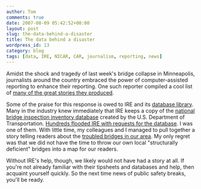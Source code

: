 ```yaml
---
author: Tom
comments: true
date: 2007-08-09 05:42:52+00:00
layout: post
slug: the-data-behind-a-disaster
title: The data behind a disaster
wordpress_id: 13
category: blog
tags: [data, IRE, NICAR, CAR, journalism, reporting, news]
---
```


Amidst the shock and tragedy of last week's bridge collapse in Minneapolis, journalists around the country embraced the power of computer-assisted reporting to enhance their reporting. One such reporter compiled a cool list of [many of the great stories they produced](http://journalistopia.com/2007/08/03/roundup-of-minneapolis-bridge-collapse-coverage-graphics/).

Some of the praise for this response is owed to IRE and its [database library](http://www.ire.org/nicar/). Many in the industry knew immediately that IRE keeps a copy of the [national bridge inspection inventory database](http://ire.org/nicar/database-library/databases/national-bridge-inventory/) created by the U.S. Department of Transportation. [Hundreds flooded IRE with requests for the database](http://www.editorandpublisher.com/eandp/search/article_display.jsp?vnu_content_id=1003621184). I was one of them. With little time, my colleagues and I managed to pull together a story telling readers about the [troubled bridges in our area](http://www.northjersey.com/page.php?qstr=eXJpcnk3ZjcxN2Y3dnFlZUVFeXkzJmZnYmVsN2Y3dnFlZUVFeXk3MTc3Mjcx). My only regret was that we did not have the time to throw our own local "structurally deficient" bridges into a map for our readers.

Without IRE's help, though, we likely would not have had a story at all. If you're not already familiar with their tipsheets and databases and help, then acquaint yourself quickly. So the next time news of public safety breaks, you'll be ready.
